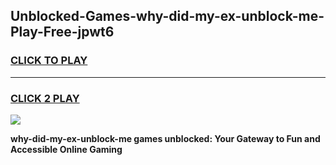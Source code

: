 
## Unblocked-Games-why-did-my-ex-unblock-me-Play-Free-jpwt6
<h3>
<a href="https://premium76.site?title=why-did-my-ex-unblock-me&ref=23A">CLICK TO PLAY</a></h3>
<hr>

<h3>
<a href="https://premium76.site?title=why-did-my-ex-unblock-me&ref=23A">CLICK 2 PLAY</a>
  
</h3>

<a href="https://premium76.site?title=why-did-my-ex-unblock-me&ref=23A"><img src="https://clearcache.store/games.png"></a>


**why-did-my-ex-unblock-me games unblocked: Your Gateway to Fun and Accessible Online Gaming**
